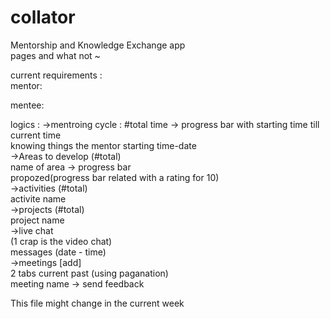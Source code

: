 # collator
Mentorship and Knowledge Exchange app
<br>
pages and what not ~

current requirements :<br>
mentor:

mentee:

logics :
->mentroing cycle : #total time   -> progress bar with starting time till current time<br>
knowing things the mentor starting time-date<br>
->Areas to develop (#total)<br>
name of area -> progress bar<br>
propozed(progress bar related with a rating for 10)<br>
->activities (#total)<br>
activite name<br>
->projects (#total)<br>
project name<br>
->live chat<br>
(1 crap is the video chat)<br>
messages (date - time)<br>
->meetings [add]<br>
2 tabs current past (using paganation)<br>
meeting name -> send feedback<br>


This file might change in the current week

